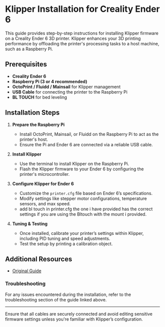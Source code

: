 # Klipper Installation for Creality Ender 6

This guide provides step-by-step instructions for installing Klipper firmware on a Creality Ender 6 3D printer. Klipper enhances your 3D printing performance by offloading the printer's processing tasks to a host machine, such as a Raspberry Pi.

## Prerequisites
- **Creality Ender 6**
- **Raspberry Pi (3 or 4 recommended)**
- **OctoPrint / Fluidd / Mainsail** for Klipper management
- **USB Cable** for connecting the printer to the Raspberry Pi
- **BL TOUCH** for bed leveling
  

## Installation Steps

1. **Prepare the Raspberry Pi**
   - Install OctoPrint, Mainsail, or Fluidd on the Raspberry Pi to act as the printer's host.
   - Ensure the Pi and Ender 6 are connected via a reliable USB cable.

2. **Install Klipper**
   - Use the terminal to install Klipper on the Raspberry Pi.
   - Flash the Klipper firmware to your Ender 6 by configuring the printer's microcontroller.

3. **Configure Klipper for Ender 6**
   - Customize the `printer.cfg` file based on Ender 6’s specifications.
   - Modify settings like stepper motor configurations, temperature sensors, and max speed.
   - add bl touch in printer.cfg the one i have provided has the correct settings if you are using the Bltouch with the mount i provided.

4. **Tuning & Testing**
   - Once installed, calibrate your printer’s settings within Klipper, including PID tuning and speed adjustments.
   - Test the setup by printing a calibration object.

## Additional Resources
- [Original Guide](https://3dprintbeginner.com/how-to-install-klipper-on-creality-ender-6/) 

### Troubleshooting
For any issues encountered during the installation, refer to the troubleshooting section of the guide linked above.

---

Ensure that all cables are securely connected and avoid editing sensitive firmware settings unless you're familiar with Klipper’s configuration.
